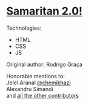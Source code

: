 [Samaritan 2.0!](https://rodrigograca31.github.io/Samaritan/)
=========

Technologies:
* HTML
* CSS
* JS

Original author:
Rodrigo Graça

Honorable mentions to:
<br />
Jeiel Aranal [@chemikhazi](http://twitter.com/chemikhazi)
<br />
Alexandru Simandi
<br />
and [all the other contributors](https://github.com/rodrigograca31/Samaritan/graphs/contributors)
